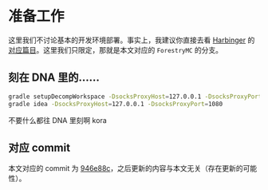 # 准备工作

这里我们不讨论基本的开发环境部署。事实上，我建议你直接去看 [Harbinger][harbinger-homepage] 的[对应篇目][harbinger-chapter-02]。这里我们只限定，那就是本文对应的 `ForestryMC` 的分支。

## 刻在 DNA 里的……

```bash
gradle setupDecompWorkspace -DsocksProxyHost=127.0.0.1 -DsocksProxyPort=1080
gradle idea -DsocksProxyHost=127.0.0.1 -DsocksProxyPort=1080
```

<black>不要什么都往 DNA 里刻啊 kora</black>

## 对应 commit

本文对应的 commit 为 [946e88c][forestry-commit]，之后更新的内容与本文无关（存在更新的可能性）。

[harbinger-homepage]: https://harbinger.covertdragon.team/
[harbinger-chapter-02]: https://harbinger.covertdragon.team/chapter-02/
[forestry-commit]: https://github.com/ForestryMC/ForestryMC/tree/946e88ced8cfdfaaa49cbf359c9ef615d8916109
